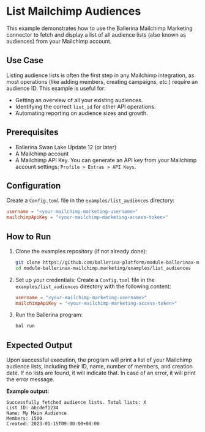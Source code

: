 # List Mailchimp Audiences

This example demonstrates how to use the Ballerina Mailchimp Marketing connector to fetch and display a list of all audience lists (also known as audiences) from your Mailchimp account.

## Use Case

Listing audience lists is often the first step in any Mailchimp integration, as most operations (like adding members, creating campaigns, etc.) require an audience ID. This example is useful for:

- Getting an overview of all your existing audiences.
- Identifying the correct `list_id` for other API operations.
- Automating reporting on audience sizes and growth.

## Prerequisites

- Ballerina Swan Lake Update 12 (or later)
- A Mailchimp account
- A Mailchimp API Key. You can generate an API key from your Mailchimp account settings: `Profile > Extras > API Keys`.

## Configuration

Create a `Config.toml` file in the `examples/list_audiences` directory:

```toml
username = "<your-mailchimp-marketing-username>"
mailchimpApiKey = "<your-mailchimp-marketing-access-token>"
```

## How to Run

1. Clone the examples repository (if not already done):

   ```bash
   git clone https://github.com/ballerina-platform/module-ballerinax-mailchimp.marketing
   cd module-ballerinax-mailchimp.marketing/examples/list_audiences
   ```

2. Set up your credentials:
   Create a `Config.toml` file in the `examples/list_audiences` directory with the following content:

   ```toml
   username = "<your-mailchimp-marketing-username>"
   mailchimpApiKey = "<your-mailchimp-marketing-access-token>"
   ```

3. Run the Ballerina program:

   ```bash
   bal run
   ```

## Expected Output

Upon successful execution, the program will print a list of your Mailchimp audience lists, including their ID, name, number of members, and creation date.
If no lists are found, it will indicate that. In case of an error, it will print the error message.

**Example output:**

```
Successfully fetched audience lists. Total lists: X
List ID: abcdef1234
Name: My Main Audience
Members: 1500
Created: 2023-01-15T09:00:00+00:00
```
